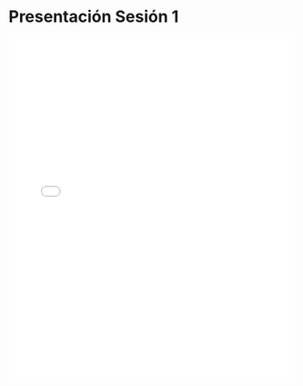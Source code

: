 # Presentación Sesión 1

<embed src="/PDFs/Presentaciones/PresentaciónG1semana2.pdf" type="application/pdf" width="100%" height="600px" />




